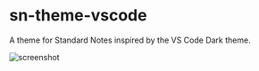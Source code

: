 # sn-theme-vscode

A theme for Standard Notes inspired by the VS Code Dark theme.

![screenshot](https://github.com/hyphone/sn-theme-vscode/raw/master/screenshot.png)

